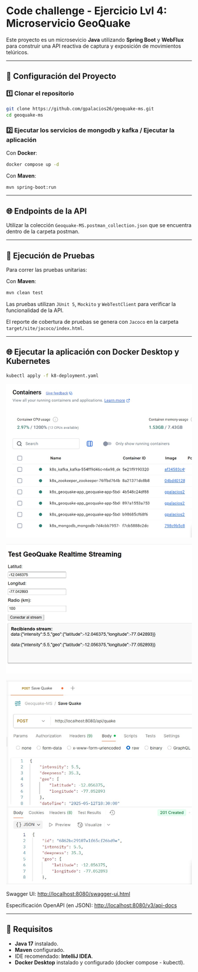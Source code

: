 # Code challenge - Ejercicio Lvl 4: Microservicio GeoQuake

Este proyecto es un microsevicio **Java** utilizando **Spring Boot** y **WebFlux** para construir una API reactiva de captura y exposición de movimientos telúricos.

---

## 🚀 Configuración del Proyecto

### 1️⃣ Clonar el repositorio

```bash
git clone https://github.com/gpalacios26/geoquake-ms.git
cd geoquake-ms
```

### 2️⃣ Ejecutar los servicios de mongodb y kafka / Ejecutar la aplicación

Con **Docker**:

```bash
docker compose up -d
```

Con **Maven**:

```bash
mvn spring-boot:run
```

---

## 🌐 Endpoints de la API

Utilizar la colección `Geoquake-MS.postman_collection.json` que se encuentra dentro de la carpeta postman.

---

## 🧪 Ejecución de Pruebas

Para correr las pruebas unitarias:

Con **Maven**:

```bash
mvn clean test
```

Las pruebas utilizan `JUnit 5`, `Mockito` y `WebTestClient` para verificar la funcionalidad de la API.

El reporte de cobertura de pruebas se genera con `Jacoco` en la carpeta `target/site/jacoco/index.html`.

---

## 🌐 Ejecutar la aplicación con Docker Desktop y Kubernetes

```bash
kubectl apply -f k8-deployment.yaml
```

![Docker Desktop - Kubernetes Deployment](images/contenedores-deploy.jpg)

![Aplicación Test - Web](images/web-test.jpg)

![Aplicación Test - Postman](images/postman-test.jpg)

Swagger UI: [http://localhost:8080/swagger-ui.html](http://localhost:8080/swagger-ui.html)

Especificación OpenAPI (en JSON): [http://localhost:8080/v3/api-docs](http://localhost:8080/v3/api-docs)

---

## 📑 Requisitos

- **Java 17** instalado.
- **Maven** configurado.
- IDE recomendado: **IntelliJ IDEA**.
- **Docker Desktop** instalado y configurado (docker compose - kubectl).
